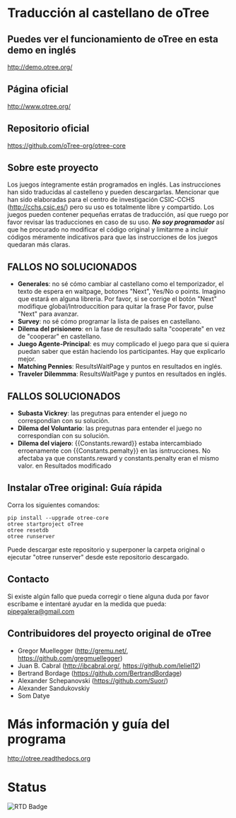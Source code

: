 # Traducción al castellano de oTree

## Puedes ver el funcionamiento de oTree en esta demo en inglés
http://demo.otree.org/

## Página oficial
http://www.otree.org/

## Repositorio oficial
https://github.com/oTree-org/otree-core

## Sobre este proyecto

Los juegos íntegramente están programados en inglés. Las instrucciones han sido traducidas al castelleno y pueden descargarlas.
Mencionar que han sido elaboradas para el centro de investigación CSIC-CCHS (http://cchs.csic.es/) pero su uso es totalmente libre y compartido.
Los juegos pueden contener pequeñas erratas de traducción, así que ruego por favor revisar las traducciones en caso de su uso. ***No soy programador***
así que he procurado no modificar el código original y limitarme a incluir códigos méramente indicativos para que las instrucciones de los
juegos quedaran más claras.


## FALLOS NO SOLUCIONADOS


* **Generales**: no sé cómo cambiar al castellano como el temporizador, el texto de espera en waitpage, botones "Next", Yes/No o points. Imagino que estará en alguna libreria. Por favor, si se corrige el botón "Next" modifique global/Introduccition para quitar la frase Por favor, pulse "Next" para avanzar.
* **Survey**: no sé cómo programar la lista de países en castellano.
* **Dilema del prisionero**: en la fase de resultado salta "cooperate" en vez de "cooperar" en castellano.
* **Juego Agente-Principal**: es muy complicado el juego para que si quiera puedan saber que están haciendo los participantes. Hay que explicarlo mejor.
* **Matching Pennies**: ResultsWaitPage y puntos en resultados en inglés.
* **Traveler Dilemmma**: ResultsWaitPage y puntos en resultados en inglés.

## FALLOS SOLUCIONADOS

* **Subasta Vickrey**: las pregutnas para entender el juego no correspondían con su solución.
* **Dilema del Voluntario**: las pregutnas para entender el juego no correspondían con su solución.
* **Dilema del viajero**: {{Constants.reward}} estaba intercambiado erroenamente con {{Constants.pemalty}} en las isntrucciones. No afectaba ya que constants.reward y constants.penalty eran el mismo valor. en Resultados modificado

## Instalar oTree original: Guía rápida

Corra los siguientes comandos:

```
pip install --upgrade otree-core
otree startproject oTree
otree resetdb
otree runserver
```

Puede descargar este repositorio y superponer la carpeta original o ejecutar "otree runserver" desde este repositorio descargado.

## Contacto

Si existe algún fallo que pueda corregir o tiene alguna duda por favor escríbame e intentaré ayudar en la medida que pueda: pipegalera@gmail.com


## Contribuidores del proyecto original de oTree

* Gregor Muellegger (http://gremu.net/, https://github.com/gregmuellegger)
* Juan B. Cabral (http://jbcabral.org/, https://github.com/leliel12)
* Bertrand Bordage (https://github.com/BertrandBordage)
* Alexander Schepanovski (https://github.com/Suor/)
* Alexander Sandukovskiy
* Som Datye

# Más información y guía del programa

http://otree.readthedocs.org

# Status

![RTD Badge](https://readthedocs.org/projects/otree/badge/?version=latest)
